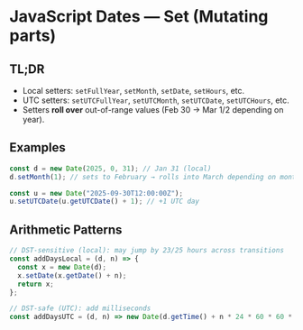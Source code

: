 # JavaScript Dates — Set (Mutating parts)

## TL;DR

- Local setters: `setFullYear`, `setMonth`, `setDate`, `setHours`, etc.
- UTC setters: `setUTCFullYear`, `setUTCMonth`, `setUTCDate`, `setUTCHours`, etc.
- Setters **roll over** out-of-range values (Feb 30 → Mar 1/2 depending on year).

## Examples

```js
const d = new Date(2025, 0, 31); // Jan 31 (local)
d.setMonth(1); // sets to February → rolls into March depending on month length

const u = new Date("2025-09-30T12:00:00Z");
u.setUTCDate(u.getUTCDate() + 1); // +1 UTC day
```

## Arithmetic Patterns

```js
// DST-sensitive (local): may jump by 23/25 hours across transitions
const addDaysLocal = (d, n) => {
  const x = new Date(d);
  x.setDate(x.getDate() + n);
  return x;
};

// DST-safe (UTC): add milliseconds
const addDaysUTC = (d, n) => new Date(d.getTime() + n * 24 * 60 * 60 * 1000);
```
